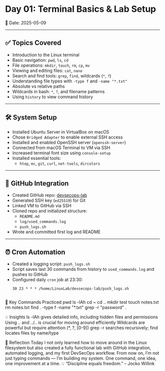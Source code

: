 # Day 01: Terminal Basics & Lab Setup

📅 Date: 2025-05-09

---

## ✅ Topics Covered

- Introduction to the Linux terminal
- Basic navigation: `pwd`, `ls`, `cd`
- File operations: `mkdir`, `touch`, `rm`, `cp`, `mv`
- Viewing and editing files: `cat`, `nano`
- Search and find tools: `grep`, `find`, wildcards (`*`, `?`)
- Understanding file types with `-type f` and `-name "*.txt"`
- Absolute vs relative paths
- Wildcards in bash: `*`, `?`, and filename patterns
- Using `history` to view command history

---

## 🛠 System Setup

- Installed Ubuntu Server in VirtualBox on macOS
- Chose `Bridged Adapter` to enable external SSH access
- Installed and enabled OpenSSH server (`openssh-server`)
- Connected from macOS Terminal to VM via SSH
- Increased terminal font size using `console-setup`
- Installed essential tools:
  - `htop`, `mc`, `git`, `curl`, `net-tools`, `dircolors`

---

## 🧠 GitHub Integration

- Created GitHub repo: [devsecops-lab](https://github.com/Strelov-Alex/devsecops-lab)
- Generated SSH key (`ed25519`) for Git
- Linked VM to GitHub via SSH
- Cloned repo and initialized structure:
  - `README.md`
  - `log/used_commands.log`
  - `push_logs.sh`
- Wrote and committed first log and README

---

## ⏰ Cron Automation

- Created a logging script: `push_logs.sh`
- Script saves last 30 commands from history to `used_commands.log` and pushes to GitHub
- Configured daily `cron` job at 23:30:
  ```cron
  30 23 * * * /home/LinuxLab/devsecops-lab/push_logs.sh


📘 Key Commands Practiced
pwd
ls -lAh
cd ~
cd ..
mkdir test
touch notes.txt
rm notes.txt
find . -type f -name "*.txt"
grep -r "password" .


💡 Insights
ls -lAh gives detailed info, including hidden files and permissions
Using .. and ../.. is crucial for moving around efficiently
Wildcards are powerful but require attention (*, ?, [0-9])
grep -r searches recursively; find locates files by name/type

🧭 Reflection
Today I not only learned how to move around in the Linux filesystem but also created a fully functional lab with GitHub integration, automated logging, and my first DevSecOps workflow.
From now on, I’m not just typing commands — I’m building my system. One command, one idea, one improvement at a time.
💡 “Discipline equals freedom.” – Jocko Willink
